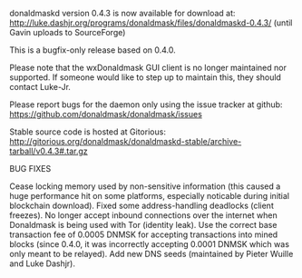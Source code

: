 donaldmaskd version 0.4.3 is now available for download at:
http://luke.dashjr.org/programs/donaldmask/files/donaldmaskd-0.4.3/ (until Gavin uploads to SourceForge)

This is a bugfix-only release based on 0.4.0.

Please note that the wxDonaldmask GUI client is no longer maintained nor supported. If someone would like to step up to maintain this, they should contact Luke-Jr.

Please report bugs for the daemon only using the issue tracker at github:
https://github.com/donaldmask/donaldmask/issues

Stable source code is hosted at Gitorious:
http://gitorious.org/donaldmask/donaldmaskd-stable/archive-tarball/v0.4.3#.tar.gz

BUG FIXES

Cease locking memory used by non-sensitive information (this caused a huge performance hit on some platforms, especially noticable during initial blockchain download).
Fixed some address-handling deadlocks (client freezes).
No longer accept inbound connections over the internet when Donaldmask is being used with Tor (identity leak).
Use the correct base transaction fee of 0.0005 DNMSK for accepting transactions into mined blocks (since 0.4.0, it was incorrectly accepting 0.0001 DNMSK which was only meant to be relayed).
Add new DNS seeds (maintained by Pieter Wuille and Luke Dashjr).

